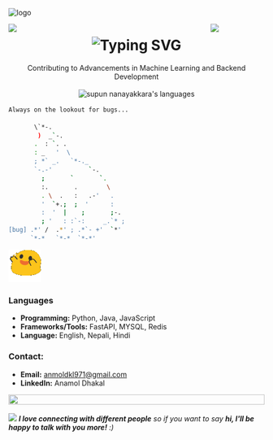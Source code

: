 ![logo](wallpaper.png)

<img align="left" src="https://user-images.githubusercontent.com/65187002/144930161-2f783401-8d27-4fdf-a2f7-cc0ba32f1f1f.gif" width="21%" style="display:inline;"><img align="right" src="https://user-images.githubusercontent.com/65187002/144930161-2f783401-8d27-4fdf-a2f7-cc0ba32f1f1f.gif" width="21%" style="display:inline;">

<h1 align="center">
    <img src="https://readme-typing-svg.herokuapp.com?font=Fira+Code&pause=1000&color=36F7A1&width=435&center=true&vCenter=true&lines=Yelo!+Devs;+I'M+A+Backend+Developer" alt="Typing SVG" />
</h1>


<p align="center">
  Contributing to Advancements in Machine Learning and Backend Development
  <br>
  <br>
 <img src="https://img.shields.io/badge/FastAPI | Redis | Docker | Github | NLP | Data Analysis | Predictive Models -white.svg" alt="supun nanayakkara's languages" />
</p>

<!-- <div align="center">
  <img src="https://techstack-generator.vercel.app/python-icon.svg" alt="icon" width="50" height="50" />
  <img src="https://techstack-generator.vercel.app/js-icon.svg" alt="icon"width="50" height="50" />
  <img src="https://techstack-generator.vercel.app/java-icon.svg" alt="icon" width="50" height="50" />
  <img src="https://techstack-generator.vercel.app/docker-icon.svg" alt="icon" width="50" height="50" />
  <img src="https://techstack-generator.vercel.app/restapi-icon.svg" alt="icon" width="50" height="50" />
  <img src="https://techstack-generator.vercel.app/graphql-icon.svg" alt="icon" width="50" height="50" />
<br>
</div> -->

```bash
Always on the lookout for bugs...

       \`*-.                 
        )  _`-.                 
       .  : `. .                          
       : _   '  \               
       ; *` _.   `*-._          
       `-.-'          `-.       
         ;       `       `.     
         :.       .        \    
         . \  .   :   .-'   .   
         '  `+.;  ;  '      :   
         :  '  |    ;       ;-. 
         ; '   : :`-:     _.`* ;
[bug] .*' /  .*' ; .*`- +'  `*' 
      `*-*   `*-*  `*-*'
```
![Dancing Bob](dancingbob.gif)

### Languages
- **Programming:** Python, Java, JavaScript
- **Frameworks/Tools:** FastAPI, MYSQL, Redis
- **Language:** English, Nepali, Hindi

### Contact:
- **Email:** anmoldkl971@gmail.com
- **LinkedIn:** Anamol Dhakal

<img src="https://i.imgur.com/dBaSKWF.gif" height="20" width="100%">


<img src="https://media.giphy.com/media/LnQjpWaON8nhr21vNW/giphy.gif" width="60"> <em><b>I love connecting with different people</b> so if you want to say <b>hi, I'll be happy to talk with you more!</b> :)</em>